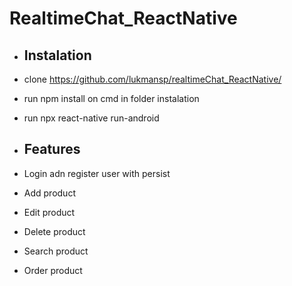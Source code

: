 # RealtimeChat_ReactNative

* ## Instalation
* clone https://github.com/lukmansp/realtimeChat_ReactNative/
* run npm install on cmd in folder instalation
* run npx react-native run-android

* ## Features
* Login adn register user with persist
* Add product
* Edit product
* Delete product
* Search product
* Order product
